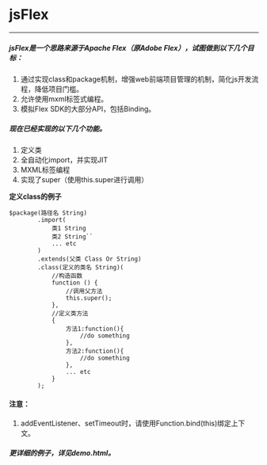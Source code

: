 # jsFlex

---

##### jsFlex是一个思路来源于Apache Flex（原Adobe Flex），试图做到以下几个目标：

1. 通过实现class和package机制，增强web前端项目管理的机制，简化js开发流程，降低项目门槛。
1. 允许使用mxml标签式编程。
1. 模拟Flex SDK的大部分API，包括Binding。


##### 现在已经实现的以下几个功能。


1. 定义类
2. 全自动化import，并实现JIT
3. MXML标签编程
4. 实现了super（使用this.super进行调用）

**定义class的例子**


```
$package(路径名 String)
        .import(
            类1 String
            类2 String``
            ... etc
        )
        .extends(父类 Class Or String)
        .class(定义的类名 String)(
            //构造函数
            function () {
                //调用父方法
                this.super();
            },
            //定义类方法
            {
                方法1:function(){
                    //do something
                },
                方法2:function(){
                    //do something
                },
                ... etc
            }
        );
```

#### 注意：
1. addEventListener、setTimeout时，请使用Function.bind(this)绑定上下文。

##### 更详细的例子，详见demo.html。